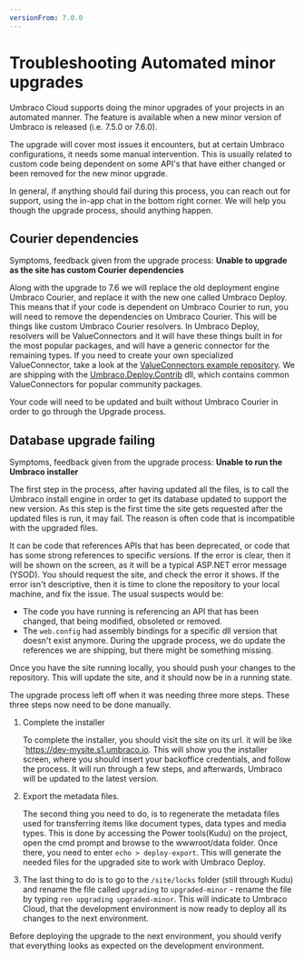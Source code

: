 ```yaml
---
versionFrom: 7.0.0
---
```


# Troubleshooting Automated minor upgrades

Umbraco Cloud supports doing the minor upgrades of your projects in an automated manner. The feature is available when a new minor version of Umbraco is released (i.e. 7.5.0 or 7.6.0).

The upgrade will cover most issues it encounters, but at certain Umbraco configurations, it needs some manual intervention. This is usually related to custom code being dependent on some API's that have either changed or been removed for the new minor upgrade.

In general, if anything should fail during this process, you can reach out for support, using the in-app chat in the bottom right corner. We will help you though the upgrade process, should anything happen.

## Courier dependencies
Symptoms, feedback given from the upgrade process: **Unable to upgrade as the site has custom Courier dependencies**

Along with the upgrade to 7.6 we will replace the old deployment engine Umbraco Courier, and replace it with the new one called Umbraco Deploy. This means that if your code is dependent on Umbraco Courier to run, you will need to remove the dependencies on Umbraco Courier. 
This will be things like custom Umbraco Courier resolvers. In Umbraco Deploy, resolvers will be ValueConnectors and it will have these things built in for the most popular packages, and will have a generic connector for the remaining types.
If you need to create your own specialized ValueConnector, take a look at the  [ValueConnectors example repository](https://github.com/umbraco/Umbraco.Deploy.ValueConnectors). We are shipping with the [Umbraco.Deploy.Contrib](https://github.com/umbraco/Umbraco.Deploy.Contrib) dll, which contains common ValueConnectors for popular community packages.

Your code will need to be updated and built without Umbraco Courier in order to go through the Upgrade process. 

## Database upgrade failing
Symptoms, feedback given from the upgrade process: **Unable to run the Umbraco installer**

The first step in the process, after having updated all the files, is to call the Umbraco install engine in order to get its  database updated to support the new version. As this step is the first time the site gets requested after the updated files is run, it may fail. The reason is often code that is incompatible with the upgraded files.

It can be code that references APIs that has been deprecated, or code that has some strong references to specific versions.
If the error is clear, then it will be shown on the screen, as it will be a typical ASP.NET error message (YSOD). You should request the site, and check the error it shows.
If the error isn't descriptive, then it is time to clone the repository to your local machine, and fix the issue. The usual suspects would be:
 - The code you have running is referencing an API that has been changed, that being modified, obsoleted or removed.
 - The `web.config` had assembly bindings for a specific dll version that doesn't exist anymore. During the upgrade process, we do update the references we are shipping, but there might be something missing.

Once you have the site running locally, you should push your changes to the repository. This will update the site, and it should now be in a running state. 

The upgrade process left off when it was needing three more steps. These three steps now need to be done manually. 

1. Complete the installer
    
    To complete the installer, you should visit the site on its url. it will be like `https://dev-mysite.s1.umbraco.io. This will show you the installer screen, where you should insert your backoffice credentials, and follow the process. It will run through a few steps, and afterwards, Umbraco will be updated to the latest version.
2. Export the metadata files.

    The second thing you need to do, is to regenerate the metadata files used for transferring items like document types, data types and media types. This is done by accessing the Power tools(Kudu) on the project, open the cmd prompt and browse to the wwwroot/data folder. 
    Once there, you need to enter `echo > deploy-export`. This will generate the needed files for the upgraded site to work with Umbraco Deploy.
3. The last thing to do is to go to the `/site/locks` folder (still through Kudu) and rename the file called `upgrading` to `upgraded-minor` - rename the file by typing `ren upgrading upgraded-minor`. This will indicate to Umbraco Cloud, that the development environment is now ready to deploy all its changes to the next environment.

Before deploying the upgrade to the next environment, you should verify that everything looks as expected on the development environment. 
